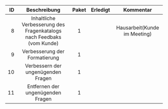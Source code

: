 |ID | Beschreibung | Paket | Erledigt|Kommentar|
|---:|:--------------:|:-------:|:---------:|:---------:|
|8|Inhaltliche Verbesserung des Fragenkatalogs nach Feedbaks (vom Kunde)| 1 ||Hausarbeit(Kunde im Meeting)|
|9|Verbesserung der Formatierung | 1 |||
|10|Verbessern der ungenügenden Fragen | 1 | ||
|11|Entfernen der ungenügenden Fragen | 1 | ||
